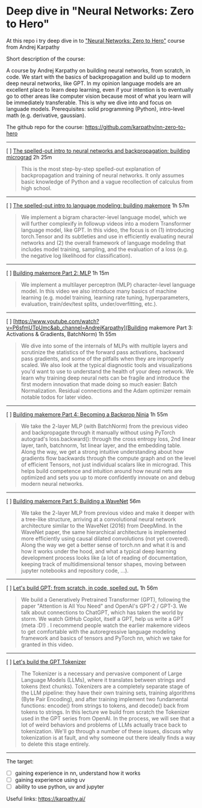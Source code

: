 # Deep dive in "Neural Networks: Zero to Hero"

At this repo i try deep dive in to ["Neural Networks: Zero to Hero"](https://karpathy.ai/zero-to-hero.html) course from Andrej Karpathy

Short description of the course:

A course by Andrej Karpathy on building neural networks, from scratch, in code.
We start with the basics of backpropagation and build up to modern deep neural networks, like GPT. In my opinion language models are an excellent place to learn deep learning, even if your intention is to eventually go to other areas like computer vision because most of what you learn will be immediately transferable. This is why we dive into and focus on languade models.
Prerequisites: solid programming (Python), intro-level math (e.g. derivative, gaussian).

The github repo for the course: https://github.com/karpathy/nn-zero-to-hero

---

[ ] [The spelled-out intro to neural networks and backpropagation: building micrograd](https://www.youtube.com/watch?v=VMj-3S1tku0&ab_channel=AndrejKarpathy) 2h 25m

> This is the most step-by-step spelled-out explanation of backpropagation and training of neural networks. It only assumes basic knowledge of Python and a vague recollection of calculus from high school.

---

[ ] [The spelled-out intro to language modeling: building makemore](https://www.youtube.com/watch?v=PaCmpygFfXo&ab_channel=AndrejKarpathy) 1h 57m

> We implement a bigram character-level language model, which we will further complexify in followup videos into a modern Transformer language model, like GPT. In this video, the focus is on (1) introducing torch.Tensor and its subtleties and use in efficiently evaluating neural networks and (2) the overall framework of language modeling that includes model training, sampling, and the evaluation of a loss (e.g. the negative log likelihood for classification).

---

[ ] [Building makemore Part 2: MLP](https://www.youtube.com/watch?v=TCH_1BHY58I&ab_channel=AndrejKarpathy) 1h 15m

> We implement a multilayer perceptron (MLP) character-level language model. In this video we also introduce many basics of machine learning (e.g. model training, learning rate tuning, hyperparameters, evaluation, train/dev/test splits, under/overfitting, etc.).

---

[ ] [https://www.youtube.com/watch?v=P6sfmUTpUmc&ab_channel=AndrejKarpathy](Building makemore Part 3: Activations & Gradients, BatchNorm) 1h 55m

> We dive into some of the internals of MLPs with multiple layers and scrutinize the statistics of the forward pass activations, backward pass gradients, and some of the pitfalls when they are improperly scaled. We also look at the typical diagnostic tools and visualizations you'd want to use to understand the health of your deep network. We learn why training deep neural nets can be fragile and introduce the first modern innovation that made doing so much easier: Batch Normalization. Residual connections and the Adam optimizer remain notable todos for later video.

---

[ ] [Building makemore Part 4: Becoming a Backprop Ninja](https://www.youtube.com/watch?v=q8SA3rM6ckI&ab_channel=AndrejKarpathy) 1h 55m

> We take the 2-layer MLP (with BatchNorm) from the previous video and backpropagate through it manually without using PyTorch autograd's loss.backward(): through the cross entropy loss, 2nd linear layer, tanh, batchnorm, 1st linear layer, and the embedding table. Along the way, we get a strong intuitive understanding about how gradients flow backwards through the compute graph and on the level of efficient Tensors, not just individual scalars like in micrograd. This helps build competence and intuition around how neural nets are optimized and sets you up to more confidently innovate on and debug modern neural networks.

---

[ ] [Building makemore Part 5: Building a WaveNet](https://www.youtube.com/watch?v=t3YJ5hKiMQ0&ab_channel=AndrejKarpathy) 56m

> We take the 2-layer MLP from previous video and make it deeper with a tree-like structure, arriving at a convolutional neural network architecture similar to the WaveNet (2016) from DeepMind. In the WaveNet paper, the same hierarchical architecture is implemented more efficiently using causal dilated convolutions (not yet covered). Along the way we get a better sense of torch.nn and what it is and how it works under the hood, and what a typical deep learning development process looks like (a lot of reading of documentation, keeping track of multidimensional tensor shapes, moving between jupyter notebooks and repository code, ...).

---

[ ] [Let's build GPT: from scratch, in code, spelled out.](https://www.youtube.com/watch?v=kCc8FmEb1nY&ab_channel=AndrejKarpathy) 1h 56m

> We build a Generatively Pretrained Transformer (GPT), following the paper "Attention is All You Need" and OpenAI's GPT-2 / GPT-3. We talk about connections to ChatGPT, which has taken the world by storm. We watch GitHub Copilot, itself a GPT, help us write a GPT (meta :D!) . I recommend people watch the earlier makemore videos to get comfortable with the autoregressive language modeling framework and basics of tensors and PyTorch nn, which we take for granted in this video.

---

[ ] [Let's build the GPT Tokenizer](https://www.youtube.com/watch?v=zduSFxRajkE&ab_channel=AndrejKarpathy)

> The Tokenizer is a necessary and pervasive component of Large Language Models (LLMs), where it translates between strings and tokens (text chunks). Tokenizers are a completely separate stage of the LLM pipeline: they have their own training sets, training algorithms (Byte Pair Encoding), and after training implement two fundamental functions: encode() from strings to tokens, and decode() back from tokens to strings. In this lecture we build from scratch the Tokenizer used in the GPT series from OpenAI. In the process, we will see that a lot of weird behaviors and problems of LLMs actually trace back to tokenization. We'll go through a number of these issues, discuss why tokenization is at fault, and why someone out there ideally finds a way to delete this stage entirely.

---

The target:

- [ ] gaining experience in nn, understand how it works
- [ ] gaining experience using uv
- [ ] ability to use python, uv and jupyter

Useful links: https://karpathy.ai/
